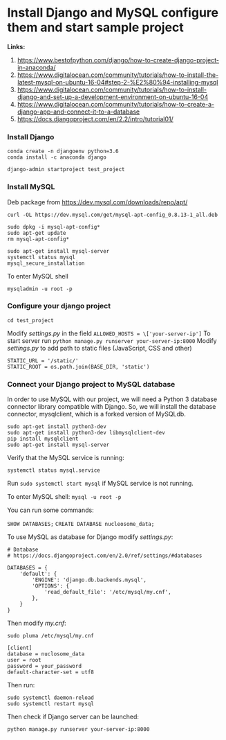 # Install Django and MySQL configure them and start sample project
**Links:**
1. https://www.bestofpython.com/django/how-to-create-django-project-in-anaconda/
2. https://www.digitalocean.com/community/tutorials/how-to-install-the-latest-mysql-on-ubuntu-16-04#step-2-%E2%80%94-installing-mysql
3. https://www.digitalocean.com/community/tutorials/how-to-install-django-and-set-up-a-development-environment-on-ubuntu-16-04
4. https://www.digitalocean.com/community/tutorials/how-to-create-a-django-app-and-connect-it-to-a-database
5. https://docs.djangoproject.com/en/2.2/intro/tutorial01/
### Install Django
```
conda create -n djangoenv python=3.6
conda install -c anaconda django
```
```
django-admin startproject test_project
```

### Install MySQL 
Deb package from https://dev.mysql.com/downloads/repo/apt/
```
curl -OL https://dev.mysql.com/get/mysql-apt-config_0.8.13-1_all.deb
```
```
sudo dpkg -i mysql-apt-config*
sudo apt-get update
rm mysql-apt-config*
```
```
sudo apt-get install mysql-server
systemctl status mysql
mysql_secure_installation
```
To enter MySQL shell
```
mysqladmin -u root -p
```
### Configure your django project
```
cd test_project
```
Modify *settings.py* in the field ```ALLOWED_HOSTS = \['your-server-ip']```
To start server run ```python manage.py runserver your-server-ip:8000```
Modify *settings.py* to add path to static files (JavaScript, CSS and other)
```
STATIC_URL = '/static/'
STATIC_ROOT = os.path.join(BASE_DIR, 'static')
```
### Connect your Django project to MySQL database
In order to use MySQL with our project, we will need a Python 3 database connector library compatible with Django. So, we will install the database connector, mysqlclient, which is a forked version of MySQLdb.
```
sudo apt-get install python3-dev
sudo apt-get install python3-dev libmysqlclient-dev
pip install mysqlclient
sudo apt-get install mysql-server
```
Verify that the MySQL service is running:
```
systemctl status mysql.service
```
Run ```sudo systemctl start mysql``` if MySQL service is not running.

To enter MySQL shell:
```mysql -u root -p```

You can run some commands:

```SHOW DATABASES;```
```CREATE DATABASE nucleosome_data;```

To use MySQL as database for Django modify *settings.py*:
```
# Database
# https://docs.djangoproject.com/en/2.0/ref/settings/#databases

DATABASES = {
    'default': {
        'ENGINE': 'django.db.backends.mysql',
        'OPTIONS': {
            'read_default_file': '/etc/mysql/my.cnf',
        },
    }
}
```
Then modify *my.cnf*:
```
sudo pluma /etc/mysql/my.cnf
```
```
[client]
database = nuclosome_data
user = root
password = your_password
default-character-set = utf8
```
Then run:
```
sudo systemctl daemon-reload
sudo systemctl restart mysql
```
Then check if Django server can be launched:
```
python manage.py runserver your-server-ip:8000
```
